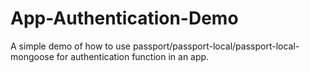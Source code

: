 # App-Authentication-Demo
A simple demo of how to use passport/passport-local/passport-local-mongoose for authentication function in an app.
